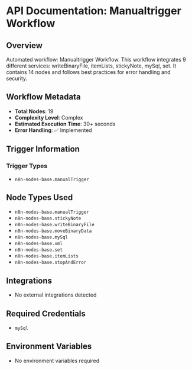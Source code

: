 # API Documentation: Manualtrigger Workflow

## Overview
Automated workflow: Manualtrigger Workflow. This workflow integrates 9 different services: writeBinaryFile, itemLists, stickyNote, mySql, set. It contains 14 nodes and follows best practices for error handling and security.

## Workflow Metadata
- **Total Nodes**: 19
- **Complexity Level**: Complex
- **Estimated Execution Time**: 30+ seconds
- **Error Handling**: ✅ Implemented

## Trigger Information
### Trigger Types
- `n8n-nodes-base.manualTrigger`

## Node Types Used
- `n8n-nodes-base.manualTrigger`
- `n8n-nodes-base.stickyNote`
- `n8n-nodes-base.writeBinaryFile`
- `n8n-nodes-base.moveBinaryData`
- `n8n-nodes-base.mySql`
- `n8n-nodes-base.xml`
- `n8n-nodes-base.set`
- `n8n-nodes-base.itemLists`
- `n8n-nodes-base.stopAndError`

## Integrations
- No external integrations detected

## Required Credentials
- `mySql`

## Environment Variables
- No environment variables required
